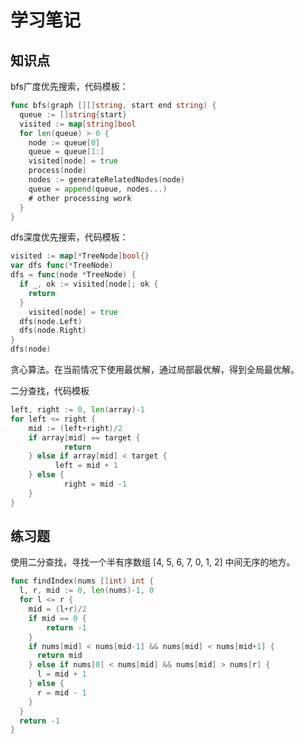 # 学习笔记

## 知识点

bfs广度优先搜索，代码模板：

```go
func bfs(graph [][]string, start end string) {
  queue := []string{start}
  visited := map[string]bool
  for len(queue) > 0 {
    node := queue[0]
    queue = queue[1:]
    visited[node] = true
    process(node)
    nodes := generateRelatedNodes(node)
    queue = append(queue, nodes...)
    # other processing work
  }
}
```

dfs深度优先搜索，代码模板：

```go
visited := map[*TreeNode]bool{}
var dfs func(*TreeNode)
dfs = func(node *TreeNode) {
  if _, ok := visited[node]; ok {
    return 
  }
 	visited[node] = true
  dfs(node.Left)
  dfs(node.Right)
}
dfs(node)
```

贪心算法。在当前情况下使用最优解，通过局部最优解，得到全局最优解。

二分查找，代码模板

```go
left, right := 0, len(array)-1
for left <= right {
	mid := (left+right)/2
	if array[mid] == target {
			return 
	} else if array[mid] < target {
		  left = mid + 1
	} else {
			right = mid -1 
	}
}
```

## 练习题

使用二分查找，寻找一个半有序数组 [4, 5, 6, 7, 0, 1, 2] 中间无序的地方。

```go
func findIndex(nums []int) int {
  l, r, mid := 0, len(nums)-1, 0
  for l <= r {
    mid = (l+r)/2
    if mid == 0 {
	    return -1
    }
    if nums[mid] < nums[mid-1] && nums[mid] < nums[mid+1] {
      return mid
    } else if nums[0] < nums[mid] && nums[mid] > nums[r] {
      l = mid + 1
    } else {
      r = mid - 1
    }
  }
  return -1
}
```